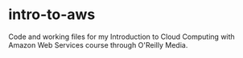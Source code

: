 # intro-to-aws
Code and working files for my Introduction to Cloud Computing with Amazon Web Services course through O'Reilly Media.
